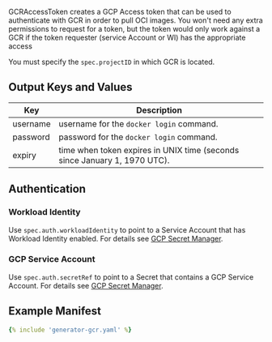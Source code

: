 GCRAccessToken creates a GCP Access token that can be used to authenticate with GCR in order to pull OCI images. You won't need any extra permissions to request for a token, but the token would only work against a GCR if the token requester (service Account or WI) has the appropriate access

You must specify the `spec.projectID` in which GCR is located.

## Output Keys and Values

| Key        | Description                                                               |
| ---------- | ------------------------------------------------------------------------- |
| username   | username for the `docker login` command.                                  |
| password   | password for the `docker login` command.                                  |
| expiry     | time when token expires in UNIX time (seconds since January 1, 1970 UTC). |

## Authentication

### Workload Identity

Use `spec.auth.workloadIdentity` to point to a Service Account that has Workload Identity enabled.
For details see [GCP Secret Manager](../../provider/google-secrets-manager.md#authentication).


### GCP Service Account

Use `spec.auth.secretRef` to point to a Secret that contains a GCP Service Account.
For details see [GCP Secret Manager](../provider/google-secrets-manager.md#authentication).

## Example Manifest

```yaml
{% include 'generator-gcr.yaml' %}
```
